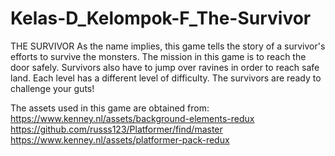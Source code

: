 # Kelas-D_Kelompok-F_The-Survivor

THE SURVIVOR
As the name implies, this game tells the story of a survivor's efforts to survive the monsters. The mission in this game is to reach the door safely. Survivors also have to jump over ravines in order to reach safe land. Each level has a different level of difficulty. The survivors are ready to challenge your guts!

The assets used in this game are obtained from:
https://www.kenney.nl/assets/background-elements-redux
https://github.com/russs123/Platformer/find/master
https://www.kenney.nl/assets/platformer-pack-redux
